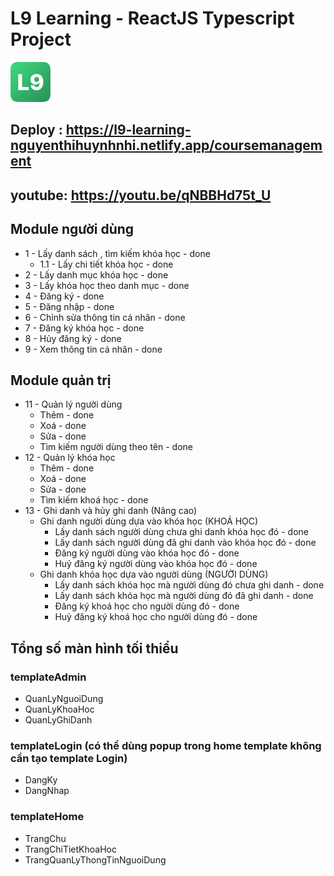 # L9 Learning - ReactJS Typescript Project

![L9 Learning](./src//assets/logo/L9_logo_64_64.png)

## Deploy : https://l9-learning-nguyenthihuynhnhi.netlify.app/coursemanagement

## youtube: https://youtu.be/qNBBHd75t_U

## Module người dùng

- 1 - Lấy danh sách , tìm kiếm khóa học - done
  - 1.1 - Lấy chi tiết khóa học - done
- 2 - Lấy danh mục khóa học - done
- 3 - Lấy khóa học theo danh mục - done
- 4 - Đăng ký - done
- 5 - Đăng nhập - done
- 6 - Chỉnh sửa thông tin cá nhân - done
- 7 - Đăng ký khóa học - done
- 8 - Hủy đăng ký - done
- 9 - Xem thông tin cá nhân - done

## Module quản trị

- 11 - Quản lý người dùng
  - Thêm - done
  - Xoá - done
  - Sửa - done
  - Tìm kiếm người dùng theo tên - done
- 12 - Quản lý khóa học
  - Thêm - done
  - Xoá - done
  - Sửa - done
  - Tìm kiếm khoá học - done
- 13 - Ghi danh và hủy ghi danh (Nâng cao)
  - Ghi danh người dùng dựa vào khóa học (KHOÁ HỌC)
    - Lấy danh sách người dùng chưa ghi danh khóa học đó - done
    - Lấy danh sách người dùng đã ghi danh vào khóa học đó - done
    - Đăng ký người dùng vào khóa học đó - done
    - Huỷ đăng ký người dùng vào khóa học đó - done
  - Ghi danh khóa học dựa vào người dùng (NGƯỜI DÙNG)
    - Lấy danh sách khóa học mà người dùng đó chưa ghi danh - done
    - Lấy danh sách khóa học mà người dùng đó đã ghi danh - done
    - Đăng ký khoá học cho người dùng đó - done
    - Huỷ đăng ký khoá học cho người dùng đó - done

## Tổng số màn hình tối thiểu

### templateAdmin

- QuanLyNguoiDung
- QuanLyKhoaHoc
- QuanLyGhiDanh

### templateLogin (có thể dùng popup trong home template không cần tạo template Login)

- DangKy
- DangNhap

### templateHome

- TrangChu
- TrangChiTietKhoaHoc
- TrangQuanLyThongTinNguoiDung
